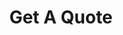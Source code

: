 ---
title: "Get A Quote"
meta_title: "Get A Quote From LintLifter"
description: "Get A Quote From LintLifter"
draft: false
---